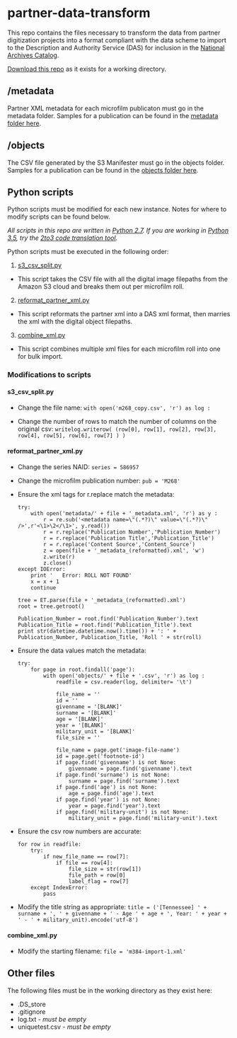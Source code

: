 # partner-data-transform
This repo contains the files necessary to transform the data from partner digitization projects into a format compliant with the data scheme to import to the Description and Authority Service (DAS) for inclusion in the [National Archives Catalog](https://catalog.archives.gov).

[Download this repo](https://github.com/usnationalarchives/partner-data-transform/archive/master.zip) as it exists for a working directory.

## /metadata
Partner XML metadata for each microfilm publicaton must go in the metadata folder. Samples for a publication can be found in the [metadata folder here](https://github.com/usnationalarchives/partner-data-transform/tree/master/metadata).

## /objects
The CSV file generated by the S3 Manifester must go in the objects folder. Samples for a publication can be found in the [objects folder here](https://github.com/usnationalarchives/partner-data-transform/tree/master/objects).

## Python scripts
Python scripts must be modified for each new instance. Notes for where to modify scripts can be found below.

*All scripts in this repo are written in [Python 2.7](https://www.python.org/download/releases/2.7/). If you are working in [Python 3.5](https://www.python.org/downloads/release/python-352/), try the [2to3 code translation tool](https://docs.python.org/3.5/library/2to3.html).*

Python scripts must be executed in the following order:

1. [s3_csv_split.py](https://github.com/usnationalarchives/partner-data-transform/blob/master/s3_csv_split.py)
  * This script takes the CSV file with all the digital image filepaths from the Amazon S3 cloud and breaks them out per microfilm roll.
2. [reformat_partner_xml.py](https://github.com/usnationalarchives/partner-data-transform/blob/master/reformat_partner_xml.py)
  * This script reformats the partner xml into a DAS xml format, then marries the xml with the digital object filepaths.
3. [combine_xml.py](https://github.com/usnationalarchives/partner-data-transform/blob/master/combine_xml.py)
  * This script combines multiple xml files for each microfilm roll into one for bulk import.
  
### Modifications to scripts

#### s3_csv_split.py
* Change the file name:
	`with open('m268_copy.csv', 'r') as log :`

* Change the number of rows to match the number of columns on the original csv:
	`writelog.writerow( (row[0], row[1], row[2], row[3], row[4], row[5], row[6], row[7] ) )`
	
#### reformat_partner_xml.py
* Change the series NAID:
	`series = 586957`

* Change the microfilm publication number:
	`pub = 'M268'`

* Ensure the xml tags for r.replace match the metadata:
	```
	try:
		with open('metadata/' + file + '_metadata.xml', 'r') as y :
			r = re.sub('<metadata name=\"(.*?)\" value=\"(.*?)\" />',r'<\1>\2</\1>', y.read())
			r = r.replace('Publication Number','Publication_Number')
			r = r.replace('Publication Title','Publication_Title')
			r = r.replace('Content Source','Content_Source')
			z = open(file + '_metadata_(reformatted).xml', 'w')
			z.write(r)
			z.close()
	except IOError:
		print '   Error: ROLL NOT FOUND'
		x = x + 1
		continue

	tree = ET.parse(file + '_metadata_(reformatted).xml')
	root = tree.getroot()

	Publication_Number = root.find('Publication_Number').text
	Publication_Title = root.find('Publication_Title').text
	print str(datetime.datetime.now().time()) + ': ' + Publication_Number, Publication_Title, 'Roll ' + str(roll)
	```

* Ensure the data values match the metadata:
	```
	try:
		for page in root.findall('page'):
			with open('objects/' + file + '.csv', 'r') as log :
				readfile = csv.reader(log, delimiter= '\t')

				file_name = ''
				id = ''
				givenname = '[BLANK]'
				surname = '[BLANK]'
				age = '[BLANK]'
				year = '[BLANK]'
				military_unit = '[BLANK]'
				file_size = ''

				file_name = page.get('image-file-name')
				id = page.get('footnote-id')
				if page.find('givenname') is not None:
					givenname = page.find('givenname').text
				if page.find('surname') is not None:
					surname = page.find('surname').text
				if page.find('age') is not None:
					age = page.find('age').text
				if page.find('year') is not None:
					year = page.find('year').text
				if page.find('military-unit') is not None:
					military_unit = page.find('military-unit').text
	```

* Ensure the csv row numbers are accurate:
	```
	for row in readfile:
		try:
			if new_file_name == row[7]:
				if file == row[4]:
					file_size = str(row[1])
					file_path = row[0]
					label_flag = row[7]
		except IndexError:
			pass
	```

* Modify the title string as appropriate:
	`title = ('[Tennessee] ' + surname + ', ' + givenname + ' - Age ' + age + ', Year: ' + year + ' - ' + military_unit).encode('utf-8')`
	
#### combine_xml.py
* Modify the starting filename:
	`file = 'm384-import-1.xml'`

## Other files
The following files must be in the working directory as they exist here:
* .DS_store
* .gitignore
* log.txt - *must be empty*
* uniquetest.csv - *must be empty*
